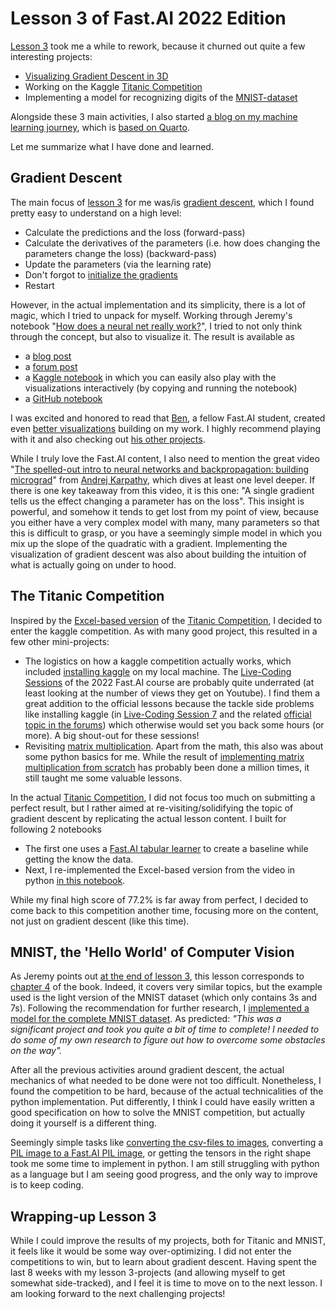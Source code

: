# Lesson 3 of Fast.AI 2022 Edition

[Lesson 3](https://www.youtube.com/watch?v=hBBOjCiFcuo) took me a while to rework, because it churned out quite a few interesting projects:

* [Visualizing Gradient Descent in 3D](https://chrwittm.github.io/posts/2022-10-13-visualizing-gradient-descent-in-3d/)
* Working on the Kaggle [Titanic Competition](https://chrwittm.github.io/posts/2022-11-05-kaggle-titanic/)
* Implementing a model for recognizing digits of the [MNIST-dataset](https://chrwittm.github.io/posts/2022-11-26-mnist/)

Alongside these 3 main activities, I also started [a blog on my machine learning journey](https://chrwittm.github.io/), which is [based on Quarto](https://chrwittm.github.io/posts/2022-10-21-how-i-created-this-blog/).

Let me summarize what I have done and learned.

## Gradient Descent

The main focus of [lesson 3](https://www.youtube.com/watch?v=hBBOjCiFcuo&t=1416s) for me was/is [gradient descent](https://en.wikipedia.org/wiki/Gradient_descent), which I found pretty easy to understand on a high level:

* Calculate the predictions and the loss (forward-pass)
* Calculate the derivatives of the parameters (i.e. how does changing the parameters change the loss) (backward-pass)
* Update the parameters (via the learning rate)
* Don't forgot to [initialize the gradients](https://twitter.com/karpathy/status/1013244313327681536?lang=en)
* Restart

However, in the actual implementation and its simplicity, there is a lot of magic, which I tried to unpack for myself. Working through Jeremy's notebook "[How does a neural net really work?](https://www.kaggle.com/code/jhoward/how-does-a-neural-net-really-work/)", I tried to not only think through the concept, but also to visualize it. The result is available as

* a [blog post](https://chrwittm.github.io/posts/2022-10-13-visualizing-gradient-descent-in-3d/)
* a [forum post](https://forums.fast.ai/t/visualizing-gradient-descent-in-3d/101084)
* a [Kaggle notebook](https://www.kaggle.com/code/christianwittmann/visualizing-gradient-descent-in-3d) in which you can easily also play with the visualizations interactively (by copying and running the notebook)
* a [GitHub notebook](https://github.com/chrwittm/FastAI2022/blob/main/lesson03/visualizing-gradient-descent-in-3d.ipynb)

I was excited and honored to read that [Ben](https://forums.fast.ai/u/benkarr), a fellow Fast.AI student, created even [better visualizations](https://ben-karr.github.io/react-3d-gradients/) building on my work. I highly recommend playing with it and also checking out [his other projects](https://ben-karr.github.io/).

While I truly love the Fast.AI content, I also need to mention the great video "[The spelled-out intro to neural networks and backpropagation: building micrograd](https://www.youtube.com/watch?v=VMj-3S1tku0)" from [Andrej Karpathy](https://karpathy.ai/), which dives at least one level deeper. If there is one key takeaway from this video, it is this one: "A single gradient tells us the effect changing a parameter has on the loss". This insight is powerful, and somehow it tends to get lost from my point of view, because you either have a very complex model with many, many parameters so that this is difficult to grasp, or you have a seemingly simple model in which you mix up the slope of the quadratic with a gradient. Implementing the visualization of gradient descent was also about building the intuition of what is actually going on under to hood.

## The Titanic Competition

Inspired by the [Excel-based version](https://www.youtube.com/watch?v=hBBOjCiFcuo&list=PLfYUBJiXbdtSvpQjSnJJ_PmDQB_VyT5iU&index=3&t=3862s) of the [Titanic Competition](https://www.kaggle.com/c/titanic), I decided to enter the kaggle competition. As with many good project, this resulted in a few other mini-projects:

* The logistics on how a kaggle competition actually works, which included [installing kaggle](https://chrwittm.github.io/posts/2022-11-05-kaggle-titanic/#installing-kaggle) on my local machine. The [Live-Coding Sessions](https://forums.fast.ai/t/live-coding-aka-walk-thrus/96617) of the 2022 Fast.AI course are probably quite underrated (at least looking at the number of views they get on Youtube). I find them a great addition to the official lessons because the tackle side problems like installing kaggle (in [Live-Coding Session 7](https://youtu.be/cagqUrHMDJ0) and the related [official topic in the forums](https://forums.fast.ai/t/live-coding-7/96811)) which otherwise would set you back some hours (or more). A big shout-out for these sessions!
* Revisiting [matrix multiplication](https://chrwittm.github.io/posts/2022-10-28-matrix-multiplication/). Apart from the math, this also was about some python basics for me. While the result of [implementing matrix multiplication from scratch](https://chrwittm.github.io/posts/2022-10-28-matrix-multiplication/#exercise-implement-matrix-multiplication-with-tensors) has probably been done a million times, it still taught me some valuable lessons.

In the actual [Titanic Competition](https://chrwittm.github.io/posts/2022-11-05-kaggle-titanic/), I did not focus too much on submitting a perfect result, but I rather aimed at re-visiting/solidifying the topic of gradient descent by replicating the actual lesson content. I built for following 2 notebooks

* The first one uses a [Fast.AI tabular learner](https://github.com/chrwittm/FastAI2022/blob/main/lesson03/titanic/titanic1/titanic1.ipynb) to create a baseline while getting the know the data.
* Next, I re-implemented the Excel-based version from the video in python [in this notebook](https://github.com/chrwittm/FastAI2022/blob/main/lesson03/titanic/titanic3/titanic3.ipynb).

While my final high score of 77.2% is far away from perfect, I decided to come back to this competition another time, focusing more on the content, not just on gradient descent (like this time).

## MNIST, the 'Hello World' of Computer Vision

As Jeremy points out [at the end of lesson 3](https://youtu.be/hBBOjCiFcuo?t=4882), this lesson corresponds to [chapter 4](https://github.com/fastai/fastbook/blob/master/04_mnist_basics.ipynb) of the book. Indeed, it covers very similar topics, but the example used is the light version of the MNIST dataset (which only contains 3s and 7s). Following the recommendation for further research, I [implemented a model for the complete MNIST dataset](https://chrwittm.github.io/posts/2022-11-26-mnist/). As predicted: _"This was a significant project and took you quite a bit of time to complete! I needed to do some of my own research to figure out how to overcome some obstacles on the way"._

After all the previous activities around gradient descent, the actual mechanics of what needed to be done were not too difficult. Nonetheless, I found the competition to be hard, because of the actual technicalities of the python implementation. Put differently, I think I could have easily written a good specification on how to solve the MNIST competition, but actually doing it yourself is a different thing.

Seemingly simple tasks like [converting the csv-files to images](https://github.com/chrwittm/FastAI2022/blob/main/lesson03/mnist/mnist2-kaggle/mnist02-download-and-convert.ipynb), converting a [PIL image to a Fast.AI PIL image](https://github.com/chrwittm/FastAI2022/blob/main/lesson03/mnist/mnist2-kaggle/mnist04-predict-on-csv-file.ipynb), or getting the tensors in the right shape took me some time to implement in python. I am still struggling with python as a language but I am seeing good progress, and the only way to improve is to keep coding.

## Wrapping-up Lesson 3

While I could improve the results of my projects, both for Titanic and MNIST, it feels like it would be some way over-optimizing. I did not enter the competitions to win, but to learn about gradient descent. Having spent the last 8 weeks with my lesson 3-projects (and allowing myself to get somewhat side-tracked), and I feel it is time to move on to the next lesson. I am looking forward to the next challenging projects!
